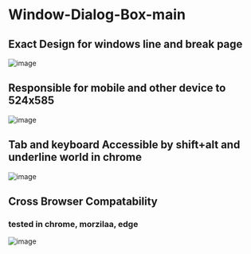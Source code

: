 # Window-Dialog-Box-main

## Exact Design for windows line and break page
![image](https://user-images.githubusercontent.com/61559256/205357393-2fbb5c9f-81d4-4780-b618-470b52b2be2b.png)

## Responsible for mobile and other device to 524x585
![image](https://user-images.githubusercontent.com/61559256/205357520-d2e6492b-0dd1-4c1a-9271-6272fc06e0e7.png)

## Tab and keyboard Accessible by shift+alt and underline world in chrome
![image](https://user-images.githubusercontent.com/61559256/205357850-98a96655-39cd-4af9-8a82-e8c3bcf52ccb.png)

## Cross Browser Compatability
### tested in chrome, morzilaa, edge
![image](https://user-images.githubusercontent.com/61559256/205358059-858ff95f-577e-4815-a80a-9a498c2e605c.png)


